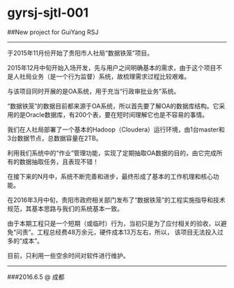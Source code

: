 # gyrsj-sjtl-001
##New project for GuiYang RSJ

---
于2015年11月份开始了贵阳市人社局“数据铁笼”项目。

2015年12月中旬开始入场开发，先与用户之间明确基本的需求，由于这个项目不是人社局业务（是一个行为监督）系统，故梳理需求过程比较艰难。

与该项目同时开展的是OA系统，用于充当“行政审批业务”系统。

“数据铁笼”的数据目前都来源于OA系统，所以首先要了解OA的数据库结构。它采用的是Oracle数据库，有200个表，要在短时间理解它也是不容易的事情。

我们在人社局部署了一个基本的Hadoop（Cloudera）运行环境，由1台master和3台数据节点，总数据容量在2TB。

利用我们系统中的“作业”管理功能，实现了定期抽取OA数据的目的，由它完成所有的数据抽取任务，且表现不错！

在接下来的N月中，系统不断完善和进步，最终形成了基本的工作机理和核心功能。

在2016年3月中旬，贵阳市政府相关部门发布了“数据铁笼”的工程实施指导和技术规范，其基本思路与我们的系统基本一致。

由于本期工程只是一个短期（或临时）行为，当初只是为了应付相关的验收，以避免“问责”。工程总经费48万余元，硬件成本13万左右，所以，
该项目无法投入过多的“成本”。

目前，只利用一些空余时间对软件进行维护。

---
###2016.6.5 @ 成都
